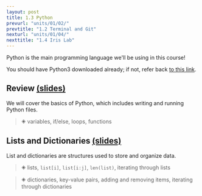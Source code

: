 ```yaml
---
layout: post
title: 1.3 Python
prevurl: "units/01/02/"
prevtitle: "1.2 Terminal and Git"
nexturl: "units/01/04/"
nexttitle: "1.4 Iris Lab"
---
```

Python is the main programming language we'll be using in this course!

You should have Python3 downloaded already; if not, refer back [to this link]({{site.baseurl}}/units/01/01/).

## Review [(slides)][rvw slides]
We will cover the basics of Python, which includes writing and running Python files.

> 🞛 variables, if/else, loops, functions

## Lists and Dictionaries [(slides)][ld slides]
List and dictionaries are structures used to store and organize data.

> 🞛 lists, `list[i]`, `list[i:j]`, `len(list)`, iterating through lists

> 🞛 dictionaries, key-value pairs, adding and removing items, iterating through dictionaries

[rvw slides]: https://docs.google.com/presentation/d/1yXGD0J8Q_t0Y-1vZTP02CBrsU-t-ui63kLdHMLNPAEs/
[ld slides]: https://docs.google.com/presentation/d/1B-yT7_jxhWRcs0cIXxBRha4zSger9VF2tAUYOcyWnHw/